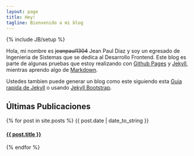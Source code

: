 ```yaml
---
layout: page
title: Hey!
tagline: Bienvenido a mi blog
---
```

{% include JB/setup %}

Hola, mi nombre es ~~jeanpaul1304~~ Jean Paul Diaz y soy un egresado de Ingenieria de Sistemas que se dedica al Desarrollo Frontend. Este blog es parte de algunas pruebas que estoy realizando con [Github Pages](http://pages.github.com/) y [Jekyll](https://jekyllrb.com/), mientras aprendo algo de [Markdown](https://es.wikipedia.org/wiki/Markdown).

Ustedes tambien puede generar un blog como este siguiendo esta  [Guia rapida de Jekyll](http://jekyllbootstrap.com/usage/jekyll-quick-start.html) o usando [Jekyll Bootstrap](http://jekyllbootstrap.com).

## Últimas Publicaciones

{% for post in site.posts %}
  <span>{{ post.date | date_to_string }}</span>
  <h4>
    <a href="{{ BASE_PATH }}{{ post.url }}">{{ post.title }}</a>
  </h4>
{% endfor %}
